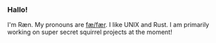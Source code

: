 ### Hallo!

<!--
**karaiwulf/karaiwulf** is a ✨ _special_ ✨ repository because its `README.md` (this file) appears on your GitHub profile.

Here are some ideas to get you started:

- 🔭 I’m currently working on ...
- 🌱 I’m currently learning ...
- 👯 I’m looking to collaborate on ...
- 🤔 I’m looking for help with ...
- 💬 Ask me about ...
- 📫 How to reach me: ...
- 😄 Pronouns: ...
- ⚡ Fun fact: ...
-->

I'm Ræn.  My pronouns are [fæ/fær](https://pronoun.is/fae).  I like UNIX
and Rust.  I am primarily working on super secret squirrel projects at the
moment!

